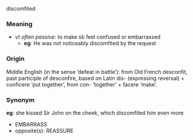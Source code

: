 discomfited
### Meaning
+ _vt often passive_: to make sb feel confused or embarrassed
	+ __eg__: He was not noticeably discomfited by the request

### Origin

Middle English (in the sense ‘defeat in battle’): from Old French desconfit, past participle of desconfire, based on Latin dis- (expressing reversal) + conficere ‘put together’, from con- ‘together’ + facere ‘make’.

### Synonym

__eg__: she kissed Sir John on the cheek, which discomfited him even more

+ EMBARRASS
+ opposite(s): REASSURE


